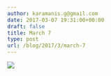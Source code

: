 ```yaml
---
author: karamanis.g@gmail.com
date: 2017-03-07 19:31:00+00:00
draft: false
title: March 7
type: post
url: /blog/2017/3/march-7
---
```


![](/images/2017-03-07-20173march-7/image-asset.jpeg)


